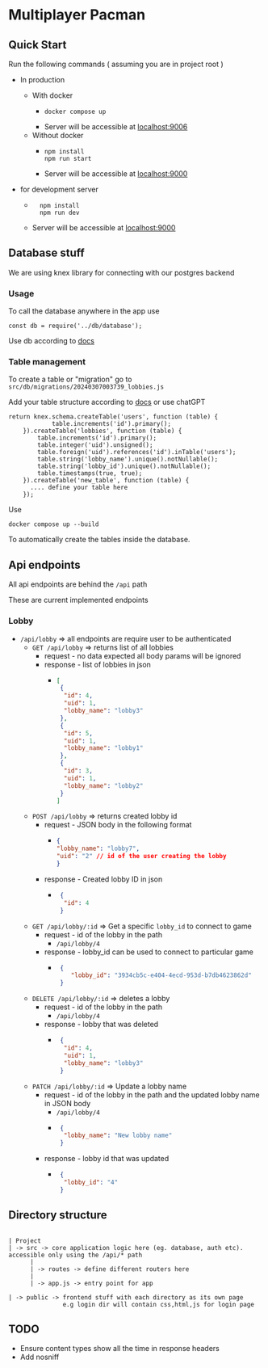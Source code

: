 # Multiplayer Pacman

## Quick Start

Run the following commands ( assuming you are in project root )

* In production
  * With docker
    * ```
      docker compose up
      ```
    * Server will be accessible at [localhost:9006](http://localhost:9006)
  * Without docker
    * ```
      npm install
      npm run start
      ```
    * Server will be accessible at [localhost:9000](http://localhost:9000)

* for development server
  * ```
      npm install
      npm run dev
      ```
  * Server will be accessible at [localhost:9000](http://localhost:9000)

## Database stuff

We are using knex library for connecting with our postgres backend

### Usage 

To call the database anywhere in the app use

```
const db = require('../db/database');
```

Use db according to [docs](https://knexjs.org/guide/query-builder.html)

### Table management

To create a table or "migration" go to ```src/db/migrations/20240307003739_lobbies.js```

Add your table structure according to [docs](https://knexjs.org/guide/migrations.html#transactions-in-migrations) or use chatGPT

```
return knex.schema.createTable('users', function (table) {
            table.increments('id').primary();
    }).createTable('lobbies', function (table) {
        table.increments('id').primary();
        table.integer('uid').unsigned();
        table.foreign('uid').references('id').inTable('users');
        table.string('lobby_name').unique().notNullable();
        table.string('lobby_id').unique().notNullable();
        table.timestamps(true, true);
    }).createTable('new_table', function (table) {
      .... define your table here
    });
```

Use 

```
docker compose up --build
```

To automatically create the tables inside the database.

## Api endpoints

All api endpoints are behind the ``/api`` path

These are current implemented endpoints

### Lobby

* ```/api/lobby``` => all endpoints are require user to be authenticated
  * ``GET /api/lobby`` => returns list of all lobbies
    * request - no data expected all body params will be ignored
    * response - list of lobbies in json 
      * ```json
        [
         {
          "id": 4,
          "uid": 1,
          "lobby_name": "lobby3"
         },
         {
          "id": 5,
          "uid": 1,
          "lobby_name": "lobby1"
         },
         {
          "id": 3,
          "uid": 1,
          "lobby_name": "lobby2"
         }
        ]
        ```
  * ``POST /api/lobby`` => returns created lobby id
    * request - JSON body in the following format
      *  ```json
         {
         "lobby_name": "lobby7",
         "uid": "2" // id of the user creating the lobby
         }
         ```
    * response - Created lobby ID in json
      * ```json
         {
          "id": 4
         }
        ```
  * ``GET /api/lobby/:id`` => Get a specific ```lobby_id``` to connect to game
    * request - id of the lobby in the path
      * ```/api/lobby/4```
    * response - lobby_id can be used to connect to particular game
      * ```json
         {
          	"lobby_id": "3934cb5c-e404-4ecd-953d-b7db4623862d"
         }
        ```
  * ``DELETE /api/lobby/:id`` => deletes a lobby
    * request - id of the lobby in the path
      * ```/api/lobby/4```
    * response - lobby that was deleted
      * ```json
         {
          "id": 4,
          "uid": 1,
          "lobby_name": "lobby3"
         }
        ```
  * ``PATCH /api/lobby/:id`` => Update a lobby name
    * request - id of the lobby in the path and the updated lobby name in JSON body
      * ```/api/lobby/4```
      * ```json
         {
          "lobby_name": "New lobby name"
         }
        ```
    * response - lobby id that was updated
      * ```json
         {
          "lobby_id": "4"
         }
        ```
    
      
## Directory structure

```

| Project
| -> src -> core application logic here (eg. database, auth etc). accessible only using the /api/* path
      |
      | -> routes -> define different routers here
      |
      | -> app.js -> entry point for app

| -> public -> frontend stuff with each directory as its own page
               e.g login dir will contain css,html,js for login page 
```

## TODO

- Ensure content types show all the time in response headers
- Add nosniff